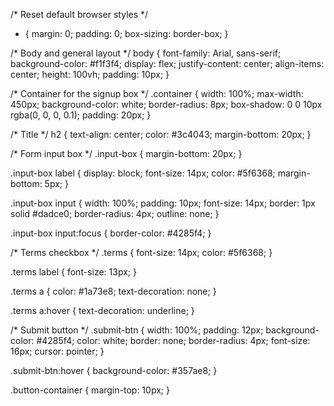 /* Reset default browser styles */
* {
    margin: 0;
    padding: 0;
    box-sizing: border-box;
}

/* Body and general layout */
body {
    font-family: Arial, sans-serif;
    background-color: #f1f3f4;
    display: flex;
    justify-content: center;
    align-items: center;
    height: 100vh;
    padding: 10px;
}

/* Container for the signup box */
.container {
    width: 100%;
    max-width: 450px;
    background-color: white;
    border-radius: 8px;
    box-shadow: 0 0 10px rgba(0, 0, 0, 0.1);
    padding: 20px;
}

/* Title */
h2 {
    text-align: center;
    color: #3c4043;
    margin-bottom: 20px;
}

/* Form input box */
.input-box {
    margin-bottom: 20px;
}

.input-box label {
    display: block;
    font-size: 14px;
    color: #5f6368;
    margin-bottom: 5px;
}

.input-box input {
    width: 100%;
    padding: 10px;
    font-size: 14px;
    border: 1px solid #dadce0;
    border-radius: 4px;
    outline: none;
}

.input-box input:focus {
    border-color: #4285f4;
}

/* Terms checkbox */
.terms {
    font-size: 14px;
    color: #5f6368;
}

.terms label {
    font-size: 13px;
}

.terms a {
    color: #1a73e8;
    text-decoration: none;
}

.terms a:hover {
    text-decoration: underline;
}

/* Submit button */
.submit-btn {
    width: 100%;
    padding: 12px;
    background-color: #4285f4;
    color: white;
    border: none;
    border-radius: 4px;
    font-size: 16px;
    cursor: pointer;
}

.submit-btn:hover {
    background-color: #357ae8;
}

.button-container {
    margin-top: 10px;
}

